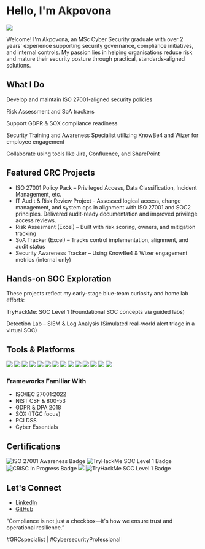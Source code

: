 # Hello, I'm Akpovona
<a href="https://www.linkedin.com/in/akpovona-agbaire-7662608a/"><img src="https://img.shields.io/badge/-LinkedIn-0072b1?&style=for-the-badge&logo=linkedin&logoColor=white" /></a>

Welcome! I'm Akpovona, an MSc Cyber Security graduate with over 2 years' experience supporting security governance, compliance initiatives, and internal controls. My passion lies in helping organisations reduce risk and mature their security posture through practical, standards-aligned solutions.

## What I Do
Develop and maintain ISO 27001-aligned security policies

Risk Assessment and SoA trackers

Support GDPR & SOX compliance readiness

Security Training and Awareness Specialist utilizing KnowBe4 and Wizer for employee engagement

Collaborate using tools like Jira, Confluence, and SharePoint

## Featured GRC Projects
- ISO 27001 Policy Pack – Privileged Access, Data Classification, Incident Management, etc.
- IT Audit & Risk Review Project - Assessed logical access, change management, and system ops in alignment with ISO 27001 and SOC2 principles. Delivered audit-ready documentation and improved privilege access reviews.
- Risk Assesment (Excel) – Built with risk scoring, owners, and mitigation tracking
- SoA Tracker (Excel) – Tracks control implementation, alignment, and audit status
- Security Awareness Tracker – Using KnowBe4 & Wizer engagement metrics (internal only)

## Hands-on SOC Exploration
These projects reflect my early-stage blue-team curiosity and home lab efforts:

TryHackMe: SOC Level 1 (Foundational SOC concepts via guided labs)

Detection Lab – SIEM & Log Analysis (Simulated real-world alert triage in a virtual SOC)

## Tools & Platforms
<div>
  <img src="https://img.shields.io/badge/-KnowBe4-F15A22?&style=for-the-badge&logoColor=white" />
  <img src="https://img.shields.io/badge/-Wizer-5A5A5A?&style=for-the-badge&logoColor=white" />
  <img src="https://img.shields.io/badge/-Google%20Workspace-4285F4?&style=for-the-badge&logo=google&logoColor=white" />
  <img src="https://img.shields.io/badge/-Confluence-172B4D?&style=for-the-badge&logo=confluence&logoColor=white" />
  <img src="https://img.shields.io/badge/-Jira-0052CC?&style=for-the-badge&logo=jira&logoColor=white" />
  <img src="https://img.shields.io/badge/-Microsoft%20Suite-00A4EF?&style=for-the-badge&logo=microsoft&logoColor=white" />
  <img src="https://img.shields.io/badge/-SharePoint-0078D4?&style=for-the-badge&logo=microsoftsharepoint&logoColor=white" />
  <img src="https://img.shields.io/badge/-Power%20BI-F2C811?&style=for-the-badge&logo=powerbi&logoColor=black" />
  <img src="https://img.shields.io/badge/-Excel%20Risk%20Register-217346?&style=for-the-badge&logo=microsoftexcel&logoColor=white" />
  <img src="https://img.shields.io/badge/-ISO%2027001%20SoA%20Tracker-0033A0?&style=for-the-badge&logo=ISO&logoColor=white" />
  <img src="https://img.shields.io/badge/-RSA%20Archer-0072C6?&style=for-the-badge&logoColor=white" />
  <img src="https://img.shields.io/badge/-ServiceNow-0070D2?&style=for-the-badge&logo=servicenow&logoColor=white" />
  <img src="https://img.shields.io/badge/-Nessus-EA0000?&style=for-the-badge&logo=nessus&logoColor=white" />
  <img src="https://img.shields.io/badge/-Burp%20Suite-FF6600?&style=for-the-badge&logo=burpsuite&logoColor=white" />
</div>

### Frameworks Familiar With
- ISO/IEC 27001:2022  
- NIST CSF & 800-53  
- GDPR & DPA 2018  
- SOX (ITGC focus)
- PCI DSS
- Cyber Essentials

## Certifications

<div>
<img src="https://img.shields.io/badge/-ISO%2027001%20(Awareness)-0033A0?&style=for-the-badge&logo=ISO&logoColor=white" alt="ISO 27001 Awareness Badge" />
<img src="https://img.shields.io/badge/-TryHackMe%20SOC%20Level%201-000000?&style=for-the-badge&logo=TryHackMe&logoColor=white" alt="TryHackMe SOC Level 1 Badge" />
<img src="https://img.shields.io/badge/-CISSP%20(In%20Progress)-FF8C00?&style=for-the-badge&logo=ISACA&logoColor=white" alt="CRISC In Progress Badge" />
<img src="https://img.shields.io/badge/-Security%2B-FF0000?&style=for-the-badge&logo=CompTIA&logoColor=white" />
<img src="https://img.shields.io/badge/-TryHackMe%20SOC%20Level%201-000000?&style=for-the-badge&logo=TryHackMe&logoColor=white" alt="TryHackMe SOC Level 1 Badge">
</div>

## Let's Connect

- [LinkedIn](https://www.linkedin.com/in/akpovona)  
- [GitHub](https://github.com/teejayvona)

“Compliance is not just a checkbox—it's how we ensure trust and operational resilience.”

#GRCspecialist | #CybersecurityProfessional
